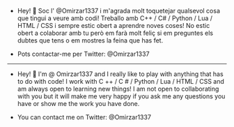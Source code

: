 - Hey! 👋 Soc l' @Omirzar1337 i m'agrada molt toquetejar qualsevol cosa que tingui a veure amb codi! Treballo amb C++ / C# / Python / Lua / HTML / CSS i sempre estic obert a aprendre noves coses! No estic obert a colaborar amb tu però em farà molt feliç si em preguntes els dubtes que tens o em mostres la feina que has fet.

- Pots contactar-me per Twitter: @Omirzar1337

------------------------------------------------------------------------------------------------------

- Hey! 👋 I'm @ Omirzar1337 and I really like to play with anything that has to do with code! I work with C ++ / C # / Python / Lua / HTML / CSS and am always open to learning new things! I am not open to collaborating with you but it will make me very happy if you ask me any questions you have or show me the work you have done.

- You can contact me on Twitter: @Omirzar1337
